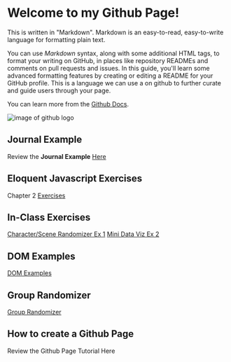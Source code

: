 # Welcome to my Github Page!

This is written in "Markdown". Markdown is an easy-to-read, easy-to-write language for formatting plain text. 

You can use *Markdown* syntax, along with some additional HTML tags, to format your writing on GitHub, in places like repository READMEs and comments on pull requests and issues. In this guide, you'll learn some advanced formatting features by creating or editing a README for your GitHub profile. This is a language we can use a on github to further curate and guide users through your page. 

You can learn more from the [Github Docs](https://docs.github.com/en/get-started/writing-on-github/getting-started-with-writing-and-formatting-on-github/basic-writing-and-formatting-syntax). 

![image of github logo](https://cdn-icons-png.flaticon.com/256/25/25231.png)

## Journal Example

Review the **Journal Example** [Here](journal/8.19.25.md)

## Eloquent Javascript Exercises

Chapter 2 [Exercises](eloquent_js/2_0/index.html)

## In-Class Exercises

[Character/Scene Randomizer Ex 1](exercises/characterRandomizer/index.html)
[Mini Data Viz Ex 2](exercises/miniDataViz/index.html)

## DOM Examples

[DOM Examples](DOM/index.html)

## Group Randomizer

[Group Randomizer](randomGroupMaker/index.html)

## How to create a Github Page

Review the Github Page Tutorial Here
